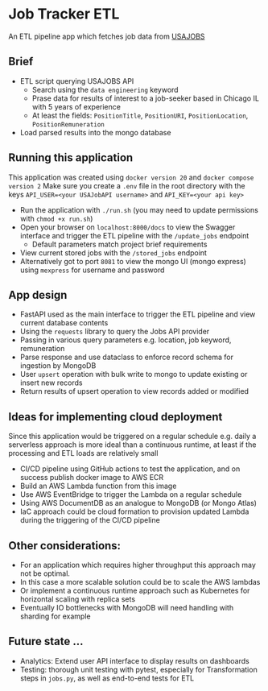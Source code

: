 # Job Tracker ETL

An ETL pipeline app which fetches job data from [USAJOBS](https://developer.usajobs.gov/API-Reference/)

## Brief
* ETL script querying USAJOBS API
  * Search using the `data engineering` keyword
  * Prase data for results of interest to a job-seeker based in Chicago IL with 5 years
of experience
  * At least the fields: 
`PositionTitle`, `PositionURI`, `PositionLocation`, `PositionRemuneration`
* Load parsed results into the mongo database

## Running this application
This application was created using `docker version 20` and `docker compose version 2`
Make sure you create a `.env` file in the root directory with the keys `API_USER=<your USAJobAPI username>` and `API_KEY=<your api key>`
* Run the application with `./run.sh` (you may need to update permissions with `chmod +x run.sh`)
* Open your browser on `localhost:8000/docs` to view the Swagger interface and trigger 
the ETL pipeline with the `/update_jobs` endpoint
  * Default parameters match project brief requirements
* View current stored jobs with the `/stored_jobs` endpoint
* Alternatively got to port `8081` to view the mongo UI (mongo express) 
using `mexpress` for username and password

## App design
* FastAPI used as the main interface to trigger the ETL pipeline and view current database contents
* Using the `requests` library to query the Jobs API provider
* Passing in various query parameters e.g. location, job keyword, remuneration
* Parse response and use dataclass to enforce record schema for ingestion by MongoDB
* User `upsert` operation with bulk write to mongo to update existing or insert new records
* Return results of upsert operation to view records added or modified

## Ideas for implementing cloud deployment
Since this application would be triggered on a regular schedule e.g. daily
a serverless approach is more ideal than a continuous runtime, at least if the
processing and ETL loads are relatively small
* CI/CD pipeline using GitHub actions to test the application, and on success
publish docker image to AWS ECR
* Build an AWS Lambda function from this image
* Use AWS EventBridge to trigger the Lambda on a regular schedule
* Using AWS DocumentDB as an analogue to MongoDB (or Mongo Atlas)
* IaC approach could be cloud formation to provision updated Lambda during
the triggering of the CI/CD pipeline

## Other considerations:
* For an application which requires higher throughput this approach may not
be optimal. 
* In this case a more scalable solution could be to scale the AWS lambdas
* Or implement a continuous runtime approach such as Kubernetes for horizontal scaling with replica sets
* Eventually IO bottlenecks with MongoDB will need handling with sharding for example

## Future state ...
* Analytics: Extend user API interface to display results on dashboards
* Testing: thorough unit testing with pytest, especially for Transformation steps in `jobs.py`, as 
well as end-to-end tests for ETL
